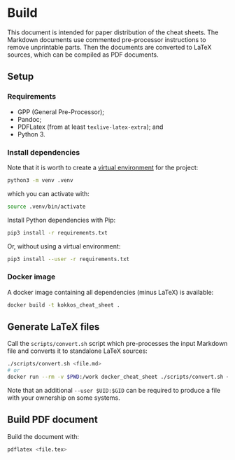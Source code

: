 # Build

This document is intended for paper distribution of the cheat sheets.
The Markdown documents use commented pre-processor instructions to remove unprintable parts.
Then the documents are converted to LaTeX sources, which can be compiled as PDF documents.

## Setup

### Requirements

- GPP (General Pre-Processor);
- Pandoc;
- PDFLatex (from at least `texlive-latex-extra`); and
- Python 3.

### Install dependencies

Note that it is worth to create a [virtual environment](https://packaging.python.org/en/latest/guides/installing-using-pip-and-virtual-environments/) for the project:

```sh
python3 -m venv .venv
```

which you can activate with:

```sh
source .venv/bin/activate
```

Install Python dependencies with Pip:

```sh
pip3 install -r requirements.txt
```

Or, without using a virtual environment:

```sh
pip3 install --user -r requirements.txt
```

### Docker image

A docker image containing all dependencies (minus LaTeX) is available:

```sh
docker build -t kokkos_cheat_sheet .
```

## Generate LaTeX files

Call the `scripts/convert.sh` script which pre-processes the input Markdown file and converts it to standalone LaTeX sources:

```sh
./scripts/convert.sh <file.md>
# or
docker run --rm -v $PWD:/work docker_cheat_sheet ./scripts/convert.sh <file.md>
```

Note that an additional `--user $UID:$GID` can be required to produce a file with your ownership on some systems.

## Build PDF document

Build the document with:

```sh
pdflatex <file.tex>
```
